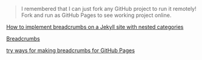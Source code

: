 > I remembered that I can just fork any GitHub project to run it remotely! Fork and run as GitHub Pages to see working project online.

[How to implement breadcrumbs on a Jekyll site with nested categories](https://simpleit.rocks/ruby/jekyll/tutorials/how-to-create-breadcrumbs-with-hierarchical-categories-in-jekyll/)

[Breadcrumbs](https://jekyllcodex.org/without-plugin/breadcrumbs/)

[try ways for making breadcrumbs for GitHub Pages](https://blog.benoitblanchon.fr/semi-automatic-breadcrumbs-for-github-pages/)

